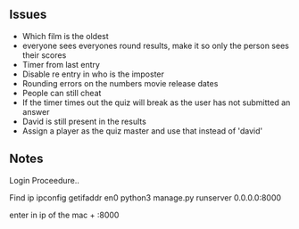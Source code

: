 ## Issues
- Which film is the oldest
- everyone sees everyones round results, make it so only the person sees their scores
- Timer from last entry
- Disable re entry in who is the imposter
- Rounding errors on the numbers movie release dates
- People can still cheat
- If the timer times out the quiz will break as the user has not submitted an answer
- David is still present in the results
- Assign a player as the quiz master and use that instead of 'david'


## Notes
Login Proceedure..

Find ip
ipconfig getifaddr en0
python3 manage.py runserver 0.0.0.0:8000

enter in ip of the mac + :8000


